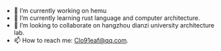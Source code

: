 - 🔭 I’m currently working on hemu
- 🌱 I’m currently learning rust language and computer architecture.
- 👯 I’m looking to collaborate on hangzhou dianzi university architecture lab.
- 📫 How to reach me: Clo91eaf@qq.com.
